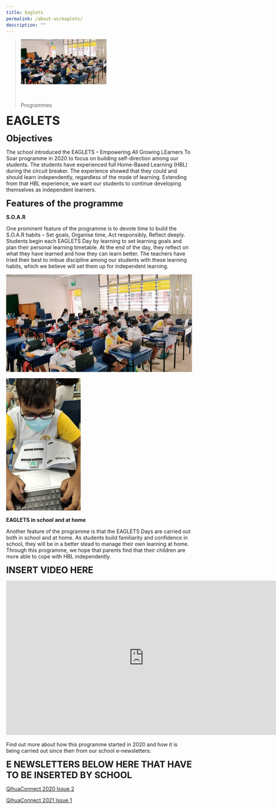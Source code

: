 ```yaml
---
title: Eaglets
permalink: /about-us/eaglets/
description: ""
---
```

><img src="/images/Programmes/EAGLETS 1.jpg"  
     style="width:50%"
			align="left"><br><br><br><br><br><br><br><br><br><br>
>Programmes

**<font size=6>EAGLETS</font>**

**<font size=5>Objectives</font>**

The school introduced the EAGLETS – Empowering All Growing LEarners To Soar programme in 2020 to focus on building self-direction among our students. The students have experienced full Home-Based Learning (HBL) during the circuit breaker. The experience showed that they could and should learn independently, regardless of the mode of learning. Extending from that HBL experience, we want our students to continue developing themselves as independent learners.

**<font size=5>Features of the programme</font>**

**S.O.A.R**

One prominent feature of the programme is to devote time to build the S.O.A.R habits – Set goals, Organise time, Act responsibly, Reflect deeply. Students begin each EAGLETS Day by learning to set learning goals and plan their personal learning timetable. At the end of the day, they reflect on what they have learned and how they can learn better. The teachers have tried their best to imbue discipline among our students with these learning habits, which we believe will set them up for independent learning.

![](/images/Programmes/EAGLETS%201.jpg)

<img src="/images/Programmes/EAGLETS%202.jpeg"  
     style="width:40%">


**EAGLETS in school and at home**

Another feature of the programme is that the EAGLETS Days are carried out both in school and at home. As students build familiarity and confidence in school, they will be in a better stead to manage their own learning at home. Through this programme, we hope that parents find that their children are more able to cope with HBL independently.

**<font size=5>INSERT VIDEO HERE</font>**

<iframe width="746" height="418" src="https://www.youtube.com/embed/wvHM_194SRE" title="EAGLETS@Qihua (720p)" frameborder="0" allow="accelerometer; autoplay; clipboard-write; encrypted-media; gyroscope; picture-in-picture" allowfullscreen></iframe>


Find out more about how this programme started in 2020 and how it is being carried out since then from our school e-newsletters:

**<font size=5> E NEWSLETTERS BELOW HERE THAT HAVE TO BE INSERTED BY SCHOOL</font>**

[QihuaConnect 2020 Issue 2](https://qihuapri.moe.edu.sg/wp-content/uploads/flipbook/2020_Issue_Two/mobile/index.html)

[QihuaConnect 2021 Issue 1](https://cloud.3dissue.com/213008/213119/252709/QihuaConnectIssue1/?fbclid=IwAR18ZOaKBSrs6z71j389BNqCDMTGXzSVTRfAPbzPU3jDHdZTKaOCOA0tbiA)